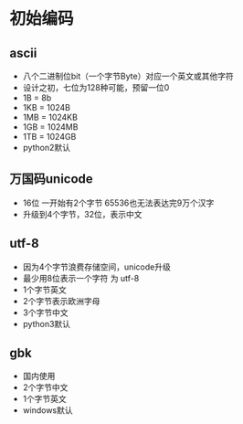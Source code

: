 # 初始编码

## ascii

- 八个二进制位bit（一个字节Byte）对应一个英文或其他字符
- 设计之初，七位为128种可能，预留一位0
- 1B = 8b
- 1KB = 1024B
- 1MB = 1024KB
- 1GB = 1024MB
- 1TB = 1024GB
- python2默认

## 万国码unicode

- 16位 一开始有2个字节 65536也无法表达完9万个汉字
- 升级到4个字节，32位，表示中文

## utf-8

- 因为4个字节浪费存储空间，unicode升级
- 最少用8位表示一个字符 为 utf-8
- 1个字节英文
- 2个字节表示欧洲字母
- 3个字节中文
- python3默认

## gbk

- 国内使用
- 2个字节中文
- 1个字节英文
- windows默认
